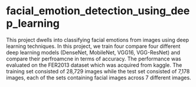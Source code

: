 # facial_emotion_detection_using_deep_learning

This project dwells into classifying facial emotions from images using deep learning techniques. In this project, we train four compare four different deep learning models (DenseNet, MobileNet, VGG16, VGG-ResNet) and compare their perfroamcne in terms of accuracy. The performance was evaluated on the FER2013 dataset which was acquired from kaggle. The training set consisted of 28,729 images while the test set consisted of 7,178 images, each of the sets containing facial images across 7 different images.
